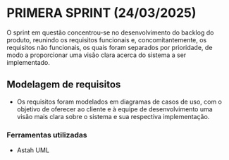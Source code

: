 # PRIMERA SPRINT (24/03/2025)

O sprint em questão concentrou-se no desenvolvimento do backlog do produto, reunindo os requisitos funcionais e, concomitantemente, os requisitos não funcionais, os quais foram separados por prioridade, de modo a proporcionar uma visão clara acerca do sistema a ser implementado.

## Modelagem de requisitos
* Os requisitos foram modelados em diagramas de casos de uso, com o objetivo de oferecer ao cliente e à equipe de desenvolvimento uma visão mais clara sobre o sistema e sua respectiva implementação.

### Ferramentas utilizadas 
* Astah UML
